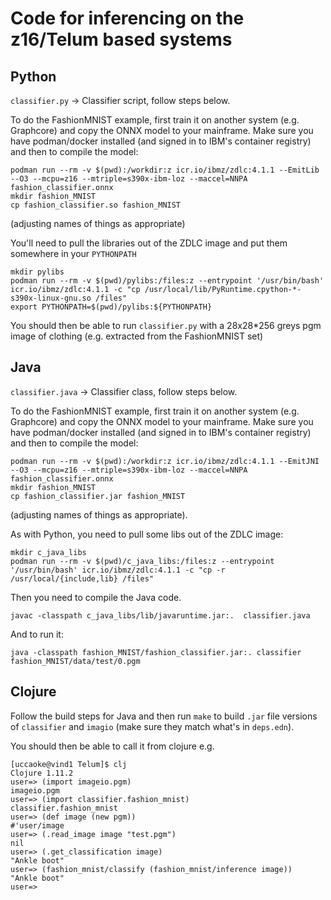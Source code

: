 # Code for inferencing on the z16/Telum based systems

## Python

`classifier.py` -> Classifier script, follow steps below.

To do the FashionMNIST example, first train it on another system (e.g. Graphcore) and copy the ONNX model to your mainframe. Make sure you have podman/docker installed (and signed in to IBM's container registry) and then to compile the model:

```
podman run --rm -v $(pwd):/workdir:z icr.io/ibmz/zdlc:4.1.1 --EmitLib --O3 --mcpu=z16 --mtriple=s390x-ibm-loz --maccel=NNPA fashion_classifier.onnx
mkdir fashion_MNIST
cp fashion_classifier.so fashion_MNIST
```

(adjusting names of things as appropriate)

You'll need to pull the libraries out of the ZDLC image and put them somewhere in your `PYTHONPATH`

```
mkdir pylibs
podman run --rm -v $(pwd)/pylibs:/files:z --entrypoint '/usr/bin/bash' icr.io/ibmz/zdlc:4.1.1 -c "cp /usr/local/lib/PyRuntime.cpython-*-s390x-linux-gnu.so /files"
export PYTHONPATH=$(pwd)/pylibs:${PYTHONPATH}
```

You should then be able to run `classifier.py` with a 28x28*256 greys pgm image of clothing (e.g. extracted from the FashionMNIST set)

## Java

`classifier.java` -> Classifier class, follow steps below.

To do the FashionMNIST example, first train it on another system (e.g. Graphcore) and copy the ONNX model to your mainframe. Make sure you have podman/docker installed (and signed in to IBM's container registry) and then to compile the model:

```
podman run --rm -v $(pwd):/workdir:z icr.io/ibmz/zdlc:4.1.1 --EmitJNI --O3 --mcpu=z16 --mtriple=s390x-ibm-loz --maccel=NNPA fashion_classifier.onnx
mkdir fashion_MNIST
cp fashion_classifier.jar fashion_MNIST
```

(adjusting names of things as appropriate).

As with Python, you need to pull some libs out of the ZDLC image:

```
mkdir c_java_libs
podman run --rm -v $(pwd)/c_java_libs:/files:z --entrypoint '/usr/bin/bash' icr.io/ibmz/zdlc:4.1.1 -c "cp -r /usr/local/{include,lib} /files"
```

Then you need to compile the Java code.

```
javac -classpath c_java_libs/lib/javaruntime.jar:.  classifier.java
```

And to run it:

```
java -classpath fashion_MNIST/fashion_classifier.jar:. classifier fashion_MNIST/data/test/0.pgm
```

## Clojure

Follow the build steps for Java and then run `make` to build `.jar` file versions of `classifier` and `imagio` (make sure they match what's in `deps.edn`).

You should then be able to call it from clojure e.g.

```
[uccaoke@vind1 Telum]$ clj
Clojure 1.11.2
user=> (import imageio.pgm)
imageio.pgm
user=> (import classifier.fashion_mnist)
classifier.fashion_mnist
user=> (def image (new pgm))
#'user/image
user=> (.read_image image "test.pgm")
nil
user=> (.get_classification image)
"Ankle boot"
user=> (fashion_mnist/classify (fashion_mnist/inference image))
"Ankle boot"
user=> 
```